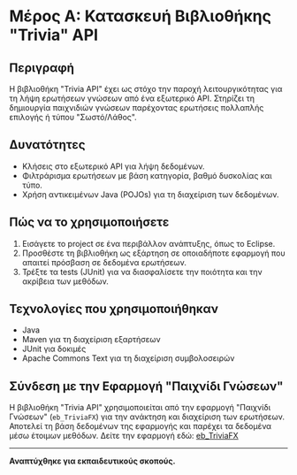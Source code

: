 # Μέρος Α: Κατασκευή Βιβλιοθήκης "Trivia" API

## Περιγραφή
Η βιβλιοθήκη "Trivia API" έχει ως στόχο την παροχή λειτουργικότητας για τη λήψη ερωτήσεων γνώσεων από ένα εξωτερικό API. Στηρίζει τη δημιουργία παιχνιδιών γνώσεων παρέχοντας ερωτήσεις πολλαπλής επιλογής ή τύπου "Σωστό/Λάθος".

## Δυνατότητες
- Κλήσεις στο εξωτερικό API για λήψη δεδομένων.
- Φιλτράρισμα ερωτήσεων με βάση κατηγορία, βαθμό δυσκολίας και τύπο.
- Χρήση αντικειμένων Java (POJOs) για τη διαχείριση των δεδομένων.

## Πώς να το χρησιμοποιήσετε
1. Εισάγετε το project σε ένα περιβάλλον ανάπτυξης, όπως το Eclipse.
2. Προσθέστε τη βιβλιοθήκη ως εξάρτηση σε οποιαδήποτε εφαρμογή που απαιτεί πρόσβαση σε δεδομένα ερωτήσεων.
3. Τρέξτε τα tests (JUnit) για να διασφαλίσετε την ποιότητα και την ακρίβεια των μεθόδων.

## Τεχνολογίες που χρησιμοποιήθηκαν
- Java
- Maven για τη διαχείριση εξαρτήσεων
- JUnit για δοκιμές
- Apache Commons Text για τη διαχείριση συμβολοσειρών

## Σύνδεση με την Εφαρμογή "Παιχνίδι Γνώσεων"
Η βιβλιοθήκη "Trivia API" χρησιμοποιείται από την εφαρμογή "Παιχνίδι Γνώσεων" (`eb_TriviaFX`) για την ανάκτηση και διαχείριση των ερωτήσεων. Αποτελεί τη βάση δεδομένων της εφαρμογής και παρέχει τα δεδομένα μέσω έτοιμων μεθόδων.
Δείτε την εφαρμογή εδώ: [eb_TriviaFX](https://github.com/ebairachtari/eb_TriviaFX)

---
**Αναπτύχθηκε για εκπαιδευτικούς σκοπούς.**  

